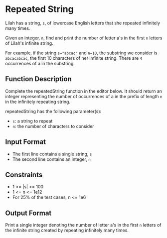 # Repeated String

Lilah has a string, `s`, of lowercase English letters that she repeated infinitely many times.

Given an integer, `n`, find and print the number of letter a's in the first `n` letters of Lilah's infinite string.

For example, if the string `s="abcac"` and `n=10`, the substring we consider is `abcacabcac`, the first 10 characters of her infinite string. There are `4` occurrences of a in the substring.

## Function Description

Complete the repeatedString function in the editor below. It should return an integer representing the number of occurrences of a in the prefix of length `n` in the infinitely repeating string.

repeatedString has the following parameter(s):
* `s`: a string to repeat
* `n`: the number of characters to consider

## Input Format

* The first line contains a single string, `s`
* The second line contains an integer, `n`

## Constraints

* 1 <= |s| <= 100
* 1 <= n <= 1e12
* For 25% of the test cases, n <= 1e6

## Output Format

Print a single integer denoting the number of letter a's in the first `n` letters of the infinite string created by repeating infinitely many times.